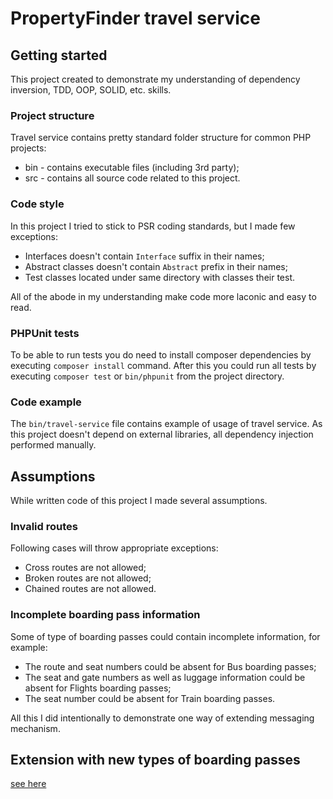 # PropertyFinder travel service

## Getting started

This project created to demonstrate my understanding of dependency inversion, TDD, OOP, SOLID, etc. skills.

### Project structure

Travel service contains pretty standard folder structure for common PHP projects:
 - bin - contains executable files (including 3rd party);
 - src - contains all source code related to this project.

### Code style

In this project I tried to stick to PSR coding standards, but I made few exceptions:
 - Interfaces doesn't contain `Interface` suffix in their names;
 - Abstract classes doesn't contain `Abstract` prefix in their names;
 - Test classes located under same directory with classes their test.

All of the abode in my understanding make code more laconic and easy to read.

### PHPUnit tests

To be able to run tests you do need to install composer dependencies by executing `composer install` command.
After this you could run all tests by executing `composer test` or `bin/phpunit` from the project directory.

### Code example

The `bin/travel-service` file contains example of usage of travel service. 
As this project doesn't depend on external libraries,  all dependency injection performed manually.

## Assumptions

While written code of this project I made several assumptions.

### Invalid routes

Following cases will throw appropriate exceptions:
 - Cross routes are not allowed;
 - Broken routes are not allowed;
 - Chained routes are not allowed.

### Incomplete boarding pass information

Some of type of boarding passes could contain incomplete information, for example:
- The route and seat numbers could be absent for Bus boarding passes;
- The seat and gate numbers as well as luggage information could be absent for Flights boarding passes;
- The seat number could be absent for Train boarding passes.

All this I did intentionally to demonstrate one way of extending messaging mechanism.

## Extension with new types of boarding passes

[see here](EXTENSION.md)
